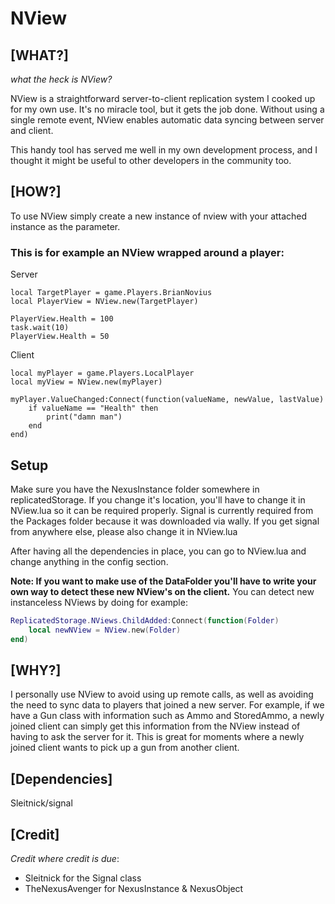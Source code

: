 # NView

## [WHAT?]
*what the heck is NView?*

NView is a straightforward server-to-client replication system I cooked up for my own use. It's no miracle tool, but it gets the job done. Without using a single remote event, NView enables automatic data syncing between server and client. 

This handy tool has served me well in my own development process, and I thought it might be useful to other developers in the community too. 

## [HOW?]
To use NView simply create a new instance of nview with your attached instance as the parameter.

### This is for example an NView wrapped around a player:
Server
```
local TargetPlayer = game.Players.BrianNovius
local PlayerView = NView.new(TargetPlayer)

PlayerView.Health = 100
task.wait(10)
PlayerView.Health = 50
```

Client
```
local myPlayer = game.Players.LocalPlayer
local myView = NView.new(myPlayer)

myPlayer.ValueChanged:Connect(function(valueName, newValue, lastValue)
    if valueName == "Health" then
        print("damn man")
    end
end)
```

## Setup
Make sure you have the NexusInstance folder somewhere in replicatedStorage. If you change it's location, you'll have to change it in NView.lua so it can be required properly.
Signal is currently required from the Packages folder because it was downloaded via wally. If you get signal from anywhere else, please also change it in NView.lua

After having all the dependencies in place, you can go to NView.lua and change anything in the config section.

**Note: If you want to make use of the DataFolder you'll have to write your own way to detect these new NView's on the client.**
You can detect new instanceless NViews by doing for example:
```lua
ReplicatedStorage.NViews.ChildAdded:Connect(function(Folder)
    local newNView = NView.new(Folder)
end)
```

## [WHY?]
I personally use NView to avoid using up remote calls, as well as avoiding the need to sync data to players that joined a new server. For example, if we have a Gun class with information such as Ammo and StoredAmmo, a newly joined client can simply get this information from the NView instead of having to ask the server for it. This is great for moments where a newly joined client wants to pick up a gun from another client.

## [Dependencies]
Sleitnick/signal
&nbsp;

## [Credit]
*Credit where credit is due*:

* Sleitnick for the Signal class
* TheNexusAvenger for NexusInstance & NexusObject
